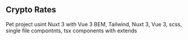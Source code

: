 ## Crypto Rates
Pet project usint Nuxt 3 with Vue 3
BEM, Tailwind, Nuxt 3, Vue 3, scss, single file compontnts, tsx components with extends
